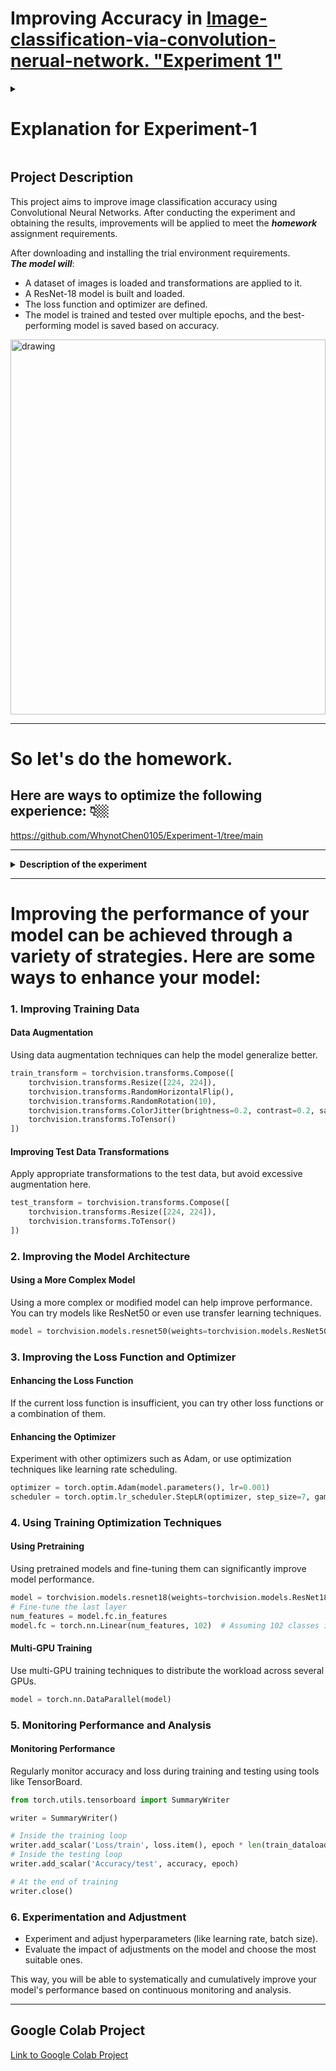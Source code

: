 # Improving Accuracy in [Image-classification-via-convolution-nerual-network. "Experiment 1"](https://github.com/WhynotChen0105/Experiment-1/tree/main)



<details>
  <summary> <h1> Explanation for Experiment-1 </h1> </summary>
  
  ## Experiment Objective:
  The primary aim of this experiment is to achieve superior accuracy in image classification tasks using Convolutional Neural Networks (CNNs). By following a meticulously structured workflow, we endeavor to optimize the model's performance and deliver robust classification capabilities.
  
  ## Experiment Workflow:
  ### 1. Data Preparation:
  - **Dataset Collection:** Curate a labeled dataset of images, leveraging common datasets like CIFAR-10, MNIST, or crafting a custom dataset tailored to the task at hand.
  - **Data Preprocessing:** Normalize images, ensuring consistent brightness and contrast, resize them to a uniform size, and partition the dataset into training, validation, and test sets.
  
  ### 2. Model Design:
  - **Architecture Selection:** Choose an appropriate CNN architecture, ranging from simple models to sophisticated architectures like ResNet50, VGG16, or MobileNet.
  - **Layer Configuration:** Configure CNN layers, including convolutional layers for feature extraction, pooling layers for downsampling, dropout layers for regularization, and fully connected layers for classification.
  
  ### 3. Training the Model:
  - **Loss Function:** Select a suitable loss function, such as categorical cross-entropy, tailored to multi-class classification tasks.
  - **Optimizer:** Choose an optimizer like Adam, SGD, or RMSprop to minimize the loss function and update model parameters.
  - **Data Augmentation:** Apply data augmentation techniques such as rotation, flipping, and zooming to increase training data variability.
  - **Training Process:** Train the CNN on the training dataset, monitor performance on the validation set, and adjust hyperparameters as needed for optimal performance.
  
  ### 4. Model Evaluation:
  - **Performance Metrics:** Evaluate the trained model using metrics such as accuracy, precision, recall, and F1-score on the test dataset.
  - **Confusion Matrix:** Analyze the confusion matrix to understand classification performance across different classes.
  
  ### 5. Fine-Tuning and Optimization:
  - **Hyperparameter Tuning:** Experiment with different hyperparameters like learning rate, batch size, and epochs to optimize model performance.
  - **Transfer Learning:** Utilize pre-trained models and fine-tune them on the specific dataset to leverage learned features and improve classification accuracy.
  - **Regularization Techniques:** Implement dropout and batch normalization to prevent overfitting and enhance model generalization.
  
  ### 6. Deployment:
  - **Model Export:** Save the trained model in a suitable format for deployment.
  - **Inference Pipeline:** Develop an inference pipeline for real-time or batch image classification.
  - **Deployment Environment:** Deploy the model to a production environment such as a cloud service, edge device, or mobile application for practical use.
  
  ## Experiment Outcome:
  By meticulously following these steps, our experiment endeavors to achieve unparalleled accuracy in image classification tasks using CNNs, thereby paving the way for transformative advancements in the field.
</details>











## Project Description
This project aims to improve image classification accuracy using Convolutional Neural Networks. After conducting the experiment and obtaining the results, improvements will be applied to meet the ***homework*** assignment requirements.


After downloading and installing the trial environment requirements.
<br />
***The model will***:
- A dataset of images is loaded and transformations are applied to it.
- A ResNet-18 model is built and loaded.
- The loss function and optimizer are defined.
- The model is trained and tested over multiple epochs, and the best-performing model is saved based on accuracy.

<img src="https://github.com/2aid-dev/Image-classification-via-convolution-nerual-network./assets/42585484/2c21cbdf-c608-4fa2-b09d-275ec5d4caaa" alt="drawing" width="100%" height="600"/>


----- 





# So let's do the homework.

## Here are ways to optimize the following experience: 👇🏼
https://github.com/WhynotChen0105/Experiment-1/tree/main

-----

<details>
  <summary> <b> Description of the experiment </b> </summary>
  
  In this experiment, we aim to classify images using a Convolutional Neural Network (CNN). The steps involved in this experiment are as follows:

  #### 1. Data Preparation
  - **Dataset Collection**: Gather a labeled dataset of images. Common datasets include CIFAR-10, MNIST, or a custom dataset.
  - **Data Preprocessing**: Normalize the images, resize them to a consistent size, and split the dataset into training, validation, and test sets.

  #### 2. Model Design
  - **Architecture Selection**: Choose an appropriate CNN architecture. For example, you can start with a simple model or use pre-trained models like ResNet50, VGG16, or MobileNet.
  - **Layer Configuration**: Configure the layers of the CNN, including convolutional layers, pooling layers, dropout layers, and fully connected layers.

  #### 3. Training the Model
  - **Loss Function**: Select a suitable loss function such as categorical cross-entropy for multi-class classification.
  - **Optimizer**: Choose an optimizer like Adam, SGD, or RMSprop to minimize the loss function.
  - **Data Augmentation**: Apply data augmentation techniques such as rotation, flipping, and zooming to increase the variability of the training data.
  - **Training Process**: Train the CNN on the training dataset, monitor the performance on the validation set, and adjust hyperparameters as needed.

  #### 4. Model Evaluation
  - **Performance Metrics**: Evaluate the model using metrics such as accuracy, precision, recall, and F1-score on the test dataset.
  - **Confusion Matrix**: Analyze the confusion matrix to understand the classification performance for each class.

  #### 5. Fine-Tuning and Optimization
  - **Hyperparameter Tuning**: Experiment with different hyperparameters like learning rate, batch size, and the number of epochs.
  - **Transfer Learning**: Utilize pre-trained models and fine-tune them on the specific dataset to improve performance.
  - **Regularization Techniques**: Implement techniques like dropout and batch normalization to prevent overfitting.

  #### 6. Deployment
  - **Model Export**: Save the trained model in a suitable format for deployment.
  - **Inference Pipeline**: Develop an inference pipeline to classify new images in real-time or batch mode.
  - **Deployment Environment**: Deploy the model to a production environment such as a cloud service, edge device, or mobile application.

  By following these steps, the experiment aims to achieve high accuracy in image classification tasks using CNNs.
</details>


***


# Improving the performance of your model can be achieved through a variety of strategies. Here are some ways to enhance your model:

### 1. **Improving Training Data**

#### Data Augmentation
Using data augmentation techniques can help the model generalize better.

```python
train_transform = torchvision.transforms.Compose([
    torchvision.transforms.Resize([224, 224]),
    torchvision.transforms.RandomHorizontalFlip(),
    torchvision.transforms.RandomRotation(10),
    torchvision.transforms.ColorJitter(brightness=0.2, contrast=0.2, saturation=0.2, hue=0.2),
    torchvision.transforms.ToTensor()
])
```

#### Improving Test Data Transformations
Apply appropriate transformations to the test data, but avoid excessive augmentation here.

```python
test_transform = torchvision.transforms.Compose([
    torchvision.transforms.Resize([224, 224]),
    torchvision.transforms.ToTensor()
])
```

### 2. **Improving the Model Architecture**

#### Using a More Complex Model
Using a more complex or modified model can help improve performance. You can try models like ResNet50 or even use transfer learning techniques.

```python
model = torchvision.models.resnet50(weights=torchvision.models.ResNet50_Weights.DEFAULT)
```

### 3. **Improving the Loss Function and Optimizer**

#### Enhancing the Loss Function
If the current loss function is insufficient, you can try other loss functions or a combination of them.

#### Enhancing the Optimizer
Experiment with other optimizers such as Adam, or use optimization techniques like learning rate scheduling.

```python
optimizer = torch.optim.Adam(model.parameters(), lr=0.001)
scheduler = torch.optim.lr_scheduler.StepLR(optimizer, step_size=7, gamma=0.1)
```

### 4. **Using Training Optimization Techniques**

#### Using Pretraining
Using pretrained models and fine-tuning them can significantly improve model performance.

```python
model = torchvision.models.resnet18(weights=torchvision.models.ResNet18_Weights.DEFAULT)
# Fine-tune the last layer
num_features = model.fc.in_features
model.fc = torch.nn.Linear(num_features, 102)  # Assuming 102 classes in the Flowers102 dataset
```

#### Multi-GPU Training
Use multi-GPU training techniques to distribute the workload across several GPUs.

```python
model = torch.nn.DataParallel(model)
```

### 5. **Monitoring Performance and Analysis**

#### Monitoring Performance
Regularly monitor accuracy and loss during training and testing using tools like TensorBoard.

```python
from torch.utils.tensorboard import SummaryWriter

writer = SummaryWriter()

# Inside the training loop
writer.add_scalar('Loss/train', loss.item(), epoch * len(train_dataloader) + i)
# Inside the testing loop
writer.add_scalar('Accuracy/test', accuracy, epoch)

# At the end of training
writer.close()
```

### 6. **Experimentation and Adjustment**
- Experiment and adjust hyperparameters (like learning rate, batch size).
- Evaluate the impact of adjustments on the model and choose the most suitable ones.

This way, you will be able to systematically and cumulatively improve your model's performance based on continuous monitoring and analysis.




---



## Google Colab Project
[Link to Google Colab Project](https://colab.research.google.com/drive/1yKb2VxO1c_Pdl1hLQ1XgBRHuZfinNaMu?usp=sharing)

